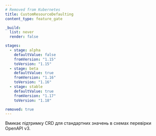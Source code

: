 ```yaml
---
# Removed from Kubernetes
title: CustomResourceDefaulting
content_type: feature_gate

_build:
  list: never
  render: false

stages:
  - stage: alpha
    defaultValue: false
    fromVersion: "1.15"
    toVersion: "1.15"
  - stage: beta
    defaultValue: true
    fromVersion: "1.16"
    toVersion: "1.16"
  - stage: stable
    defaultValue: true
    fromVersion: "1.17"
    toVersion: "1.18"

removed: true
---
```

Вмикає підтримку CRD для стандартних значень в схемах перевірки OpenAPI v3.
